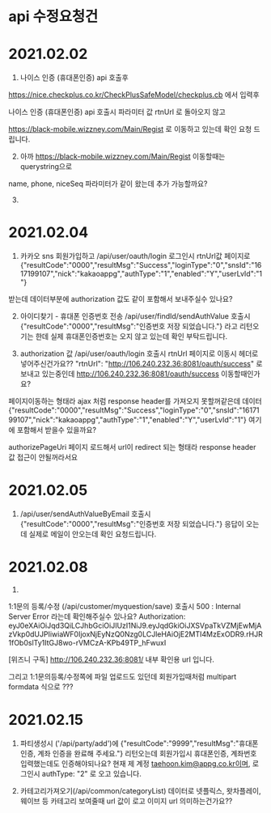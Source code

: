 # api 수정요청건

# 2021.02.02
1. 나이스 인증 (휴대폰인증) api 호출후 

https://nice.checkplus.co.kr/CheckPlusSafeModel/checkplus.cb 에서 입력후 

나이스 인증 (휴대폰인증) api 호출시 파라미터 값 rtnUrl 로 돌아오지 않고

https://black-mobile.wizzney.com/Main/Regist 로 이동하고 있는데 확인 요청 드립니다.

2. 아까 https://black-mobile.wizzney.com/Main/Regist 이동할때는 querystring으로 

name, phone, niceSeq 파라미터가 같이 왔는데 추가 가능할까요?

3. 

# 2021.02.04

1. 카카오 sns 회원가입하고 
/api/user/oauth/login 로그인시 
rtnUrl값 페이지로
{"resultCode":"0000","resultMsg":"Success","loginType":"0","snsId":"1617199107","nick":"kakaoappg","authType":"1","enabled":"Y","userLvId":"1"}

받는데 데이터부분에 authorization 값도 같이 포함해서 보내주실수 있나요?

2. 아이디찾기 - 휴대폰 인증번호 전송
/api/user/findId/sendAuthValue 호출시 {"resultCode":"0000","resultMsg":"인증번호 저장 되었습니다."} 라고 리턴오기는 한데
실제 휴대폰인증번호는 오지 않고 있는데 확인 부탁드립니다.

3. authorization 값
/api/user/oauth/login 호출시 rtnUrl 페이지로 이동시 헤더로 넣어주신건가요??
"rtnUrl": "http://106.240.232.36:8081/oauth/success" 로 보내고 있는중인데
http://106.240.232.36:8081/oauth/success 이동할때인가요?

페이지이동하는 형태라 ajax 처럼 response header를 가져오지 못할꺼같은데 데이터 {"resultCode":"0000","resultMsg":"Success","loginType":"0","snsId":"1617199107","nick":"kakaoappg","authType":"1","enabled":"Y","userLvId":"1"} 여기에 포함해서 받을수 있을까요?

authorizePageUri 페이지 로드해서 url이 redirect 되는 형태라 response header 값 접근이 안될꺼라서요

# 2021.02.05

1. /api/user/sendAuthValueByEmail 호출시 
{"resultCode":"0000","resultMsg":"인증번호 저장 되었습니다."} 응답이 오는데
실제로 메일이 안오는데 확인 요청드립니다.

# 2021.02.08
1. 
1:1문의 등록/수정 (/api/customer/myquestion/save) 호출시 500 : Internal Server Error 라는데 확인해주실수 있나요?
Authorization: eyJ0eXAiOiJqd3QiLCJhbGciOiJIUzI1NiJ9.eyJqdGkiOiJXSVpaTkVZMjEwMjAzVkp0dUJPIiwiaWF0IjoxNjEyNzQ0Nzg0LCJleHAiOjE2MTI4MzExODR9.rHJR1fOb0slTy1ItGJ8wo-rVMCzA-KPb49TP_hFwuxI

[위즈니 구독]
http://106.240.232.36:8081/
내부 확인용 url 입니다.

그리고 1:1문의등록/수정쪽에 파일 업로드도 있던데 회원가입때처럼 multipart formdata 식으로 ???

# 2021.02.15
1. 파티생성시 ('/api/party/add')에 {"resultCode":"9999","resultMsg":"휴대폰 인증, 계좌 인증을 완료해 주세요."} 리턴오는데 회원가입시 휴대폰인증, 계좌번호 입력했는데도 인증해야되나요? 현재 제 계정 taehoon.kim@appg.co.kr이며, 로그인시  authType: "2" 로 오고 있습니다.

2. 카테고리가져오기(/api/common/categoryList) 데이터로 넷플릭스, 왓차플레이, 웨이브 등 카테고리 보여줄때 url 값이 로고 이미지 url 의미하는건가요??
